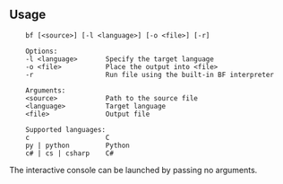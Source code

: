 ## Usage
        bf [<source>] [-l <language>] [-o <file>] [-r]

        Options: 
        -l <language>       Specify the target language
        -o <file>           Place the output into <file>
        -r                  Run file using the built-in BF interpreter
        
        Arguments: 
        <source>            Path to the source file
        <language>          Target language
        <file>              Output file
        
        Supported languages:    
        c                   C
        py | python         Python
        c# | cs | csharp    C#
The interactive console can be launched by passing no arguments.